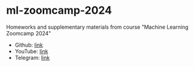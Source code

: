 # ml-zoomcamp-2024
Homeworks and supplementary materials from course "Machine Learning Zoomcamp 2024"

- Github: [link](https://github.com/alexeygrigorev/mlbookcamp-code/tree/master)
- YouTube: [link](https://www.youtube.com/playlist?list=PL3MmuxUbc_hIhxl5Ji8t4O6lPAOpHaCLR)
- Telegram: [link](https://t.me/mlzoomcamp)
